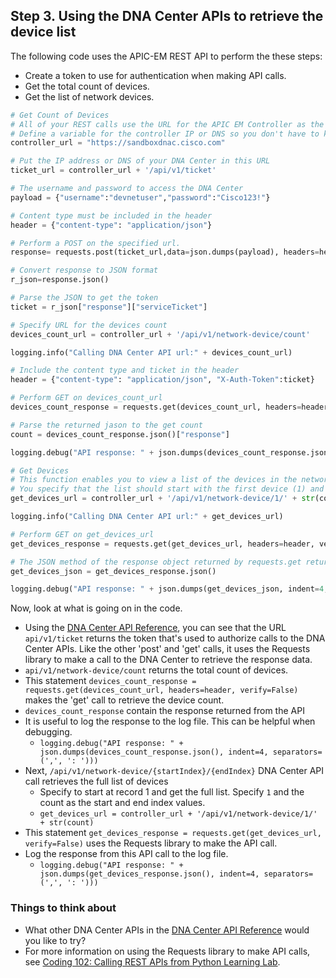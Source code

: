 ## Step 3. Using the DNA Center APIs to retrieve the device list
The following code uses the APIC-EM REST API to perform the these steps:

* Create a token to use for authentication when making API calls.
* Get the total count of devices.
* Get the list of network devices.

```python
# Get Count of Devices
# All of your REST calls use the URL for the APIC EM Controller as the base URL.
# Define a variable for the controller IP or DNS so you don't have to keep entering it.
controller_url = "https://sandboxdnac.cisco.com"

# Put the IP address or DNS of your DNA Center in this URL
ticket_url = controller_url + '/api/v1/ticket'

# The username and password to access the DNA Center
payload = {"username":"devnetuser","password":"Cisco123!"}

# Content type must be included in the header
header = {"content-type": "application/json"}

# Perform a POST on the specified url.
response= requests.post(ticket_url,data=json.dumps(payload), headers=header, verify=False)

# Convert response to JSON format
r_json=response.json()

# Parse the JSON to get the token
ticket = r_json["response"]["serviceTicket"]

# Specify URL for the devices count
devices_count_url = controller_url + '/api/v1/network-device/count'

logging.info("Calling DNA Center API url:" + devices_count_url)

# Include the content type and ticket in the header
header = {"content-type": "application/json", "X-Auth-Token":ticket}

# Perform GET on devices_count_url
devices_count_response = requests.get(devices_count_url, headers=header, verify=False)

# Parse the returned jason to the get count
count = devices_count_response.json()["response"]

logging.debug("API response: " + json.dumps(devices_count_response.json(), indent=4, separators=(',', ': ')))

# Get Devices
# This function enables you to view a list of the devices in the network.
# You specify that the list should start with the first device (1) and end with the last device # which is the count of the devices you retrieved in the previous step
get_devices_url = controller_url + '/api/v1/network-device/1/' + str(count)

logging.info("Calling DNA Center API url:" + get_devices_url)

# Perform GET on get_devices_url
get_devices_response = requests.get(get_devices_url, headers=header, verify=False)

# The JSON method of the response object returned by requests.get returns the request body in JSON format
get_devices_json = get_devices_response.json()

logging.debug("API response: " + json.dumps(get_devices_json, indent=4, separators=(',', ': ')))
```

Now, look at what is going on in the code.

* Using the [DNA Center API Reference](https://developer.cisco.com/site/dna-center-rest-api/), you can see that the URL `api/v1/ticket` returns the token that's used to authorize calls to the DNA Center APIs. Like the other 'post' and 'get' calls, it uses the Requests library to make a call to the DNA Center to retrieve the response data.
* `api/v1/network-device/count` returns the total count of devices.
* This statement `devices_count_response = requests.get(devices_count_url, headers=header, verify=False)` makes the 'get' call to retrieve the device count.
* `devices_count_response`  contain the response returned from the API
* It is useful to log the response to the log file. This can be helpful when debugging.
    * `logging.debug("API response: " + json.dumps(devices_count_response.json(), indent=4, separators=(',', ': ')))`
* Next, `/api/v1/network-device/{startIndex}/{endIndex}` DNA Center API call retrieves the full list of devices
    * Specify to start at record 1 and get the full list. Specify `1` and the count as the start and end index values.
    * `get_devices_url = controller_url + '/api/v1/network-device/1/' + str(count)`
* This statement `get_devices_response = requests.get(get_devices_url, verify=False)` uses the Requests library to make the API call.
* Log the response from this API call to the log file.
    * `logging.debug("API response: " + json.dumps(get_devices_response.json(), indent=4, separators=(',', ': ')))`


### Things to think about
* What other DNA Center APIs in the [DNA Center API Reference](https://developer.cisco.com/site/dna-center-rest-api/) would you like to try?
* For more information on using the Requests library to make API calls, see [Coding 102: Calling REST APIs from Python Learning Lab](/lab/coding-102-rest-python-ga/step/1).
